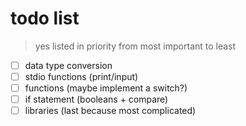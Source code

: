 # todo list
> yes
> listed in priority from most important to least

- [ ] data type conversion
- [ ] stdio functions (print/input)
- [ ] functions (maybe implement a switch?)
- [ ] if statement (booleans + compare)
- [ ] libraries (last because most complicated)